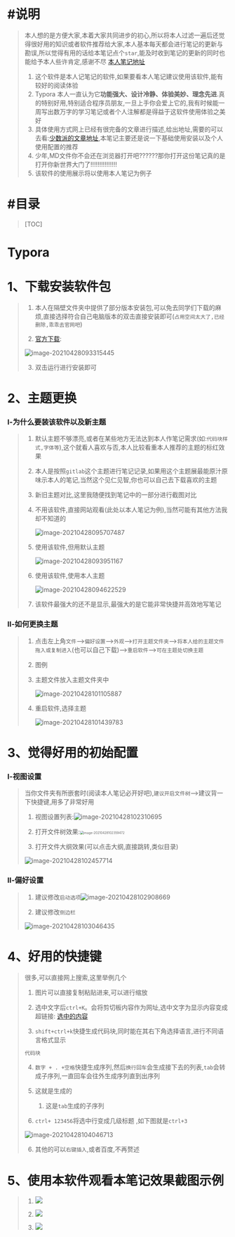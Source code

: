 # #说明

>本人想的是方便大家,本着大家共同进步的初心,所以将本人过滤一遍后还觉得很好用的知识或者软件推荐给大家,本人基本每天都会进行笔记的更新与勘误,所以觉得有用的话给本笔记点个`star`,能及时收到笔记的更新的同时也能给予本人些许肯定,感谢不尽 [本人笔记地址](https://gitee.com/hongjilin/hongs-study-notes)
>
>1. 这个软件是本人记笔记的软件,如果要看本人笔记建议使用该软件,能有较好的阅读体验
>2. Typora 本人一直认为它**功能强大、设计冷静、体验美妙、理念先进**.真的特别好用,特别适合程序员朋友,一旦上手你会爱上它的,我有时候能一周写出数万字的学习笔记或者个人注解都是得益于这软件使用体验之美好
>3. 具体使用方式网上已经有很完备的文章进行描述,给出地址,需要的可以去看:[少数派的文章地址](https://sspai.com/post/54912),本笔记主要还是说一下基础使用安装以及个人使用配置的推荐
>4. 少年,MD文件你不会还在浏览器打开吧??????那你打开这份笔记真的是打开你新世界大门了!!!!!!!!!!!!!!!
>5. 该软件的使用展示将以使用本人笔记为例子

# #目录

>[TOC]

# Typora

# 1、下载安装软件包

>1. 本人在隔壁文件夹中提供了部分版本安装包,可以免去同学们下载的麻烦,直接选择符合自己电脑版本的双击直接安装即可(`占用空间太大了,已经删除,乖乖去官网吧`)
>
>2. [官方下载](https://www.typora.io/):
>
>   ![image-20210428093315445](Typora使用分享中的图片/image-20210428093315445.png)
>
>3. 双击运行进行安装即可

# 2、主题更换

### Ⅰ-为什么要装该软件以及新主题

>1. 默认主题不够漂亮,或者在某些地方无法达到本人作笔记需求(如:`代码块样式,字体等`),这个就看人喜欢与否,本人比较看重本人推荐的主题的标红效果
>
>2. 本人是按照`gitlab`这个主题进行笔记记录,如果用这个主题展最能原汁原味示本人的笔记,当然这个见仁见智,你也可以自己去下载喜欢的主题
>
>3. 新旧主题对比,这里我随便找到笔记中的一部分进行截图对比
>
>   1. 不用该软件,直接网站观看(此处以本人笔记为例),当然可能有其他方法我却不知道的
>
>      ![image-20210428095707487](Typora使用分享中的图片/image-20210428095707487.png)
>
>      
>
>   2. 使用该软件,但用默认主题
>
>      ![image-20210428093951167](Typora使用分享中的图片/image-20210428093951167.png)
>
>   3. 使用该软件,使用本人主题
>
>      ![image-20210428094622529](Typora使用分享中的图片/image-20210428094622529.png)
>
>   4. 该软件最强大的还不是显示,最强大的是它能非常快捷并高效地写笔记

### Ⅱ-如何更换主题

>1. 点击左上角`文件`-->`偏好设置`-->`外观`-->`打开主题文件夹`-->`将本人给的主题文件拖入或复制进入`(也可以自己下载)-->`重启软件`-->`可在主题处切换主题`
>
>2. 图例
>
>   1. 主题文件放入主题文件夹中
>
>      ![image-20210428101105887](Typora使用分享中的图片/image-20210428101105887.png)
>
>   2. 重启软件,选择主题
>
>      ![image-20210428101439783](Typora使用分享中的图片/image-20210428101439783.png)

# 3、觉得好用的初始配置

### Ⅰ-视图设置

>当你文件夹有所嵌套时(阅读本人笔记必开好吧),`建议开启文件树`-->建议背一下快捷键,用多了非常好用
>
>1. 视图设置列表:![image-20210428102310695](Typora使用分享中的图片/image-20210428102310695.png)
>
>2. 打开文件树效果:<img src="Typora使用分享中的图片/image-20210428102359472.png" alt="image-20210428102359472" style="zoom: 50%;" />
>
>3. 打开文件大纲效果(可以点击大纲,直接跳转,类似目录)
>
>   ![image-20210428102457714](Typora使用分享中的图片/image-20210428102457714.png)

### Ⅱ-偏好设置

>1. 建议修改`启动选项`![image-20210428102908669](Typora使用分享中的图片/image-20210428102908669.png)
>
>2. 建议修改`侧边栏`
>
>   ![image-20210428103046435](Typora使用分享中的图片/image-20210428103046435.png)

# 4、好用的快捷键

>很多,可以直接网上搜索,这里举例几个
>
>1. 图片可以直接复制粘贴进来,可以进行缩放
>
>2. 选中文字后`ctrl+K`。会将剪切板内容作为网址,选中文字为显示内容变成超链接: [选中的内容](地址)
>
>3. `shift+ctrl+k`快捷生成代码块,同时能在其右下角选择语言,进行不同语言格式显示
>
>   ```js
>   代码块
>   ```
>
>4. `数字 + . +空格`快捷生成序列,然后`换行回车`会生成接下去的列表,`tab`会转成子序列,一直回车会往外生成序列直到出序列
>
>   1. 这就是生成的
>      1. 这是`tab`生成的子序列
>
>5. `ctrl+ 123456`将选中行变成几级标题 ,如下图就是`ctrl+3`
>
>   ![image-20210428104046713](Typora使用分享中的图片/image-20210428104046713.png)
>
>6. 其他的可以`右键插入`,或者百度,不再赘述

# 5、使用本软件观看本笔记效果截图示例

>1. ![](Typora使用分享中的图片/image-20210428140010515.png)
>
>2. ![](Typora使用分享中的图片/image-20210428140541336.png)
>3. ![](Typora使用分享中的图片/使用Typora打开笔记展示1.gif)

